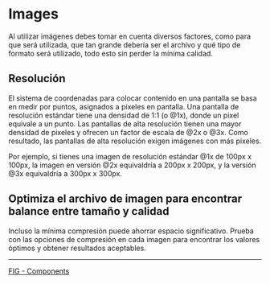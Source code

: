 # Images

Al utilizar imágenes debes tomar en cuenta diversos factores, como para que será utilizada, que tan grande debería ser el archivo y qué tipo de formato será utilizado, todo esto sin perder la mínima calidad.

## Resolución

El sistema de coordenadas para colocar contenido en una pantalla se basa en medir por puntos, asignados a pixeles en pantalla. Una pantalla de resolución estándar tiene una densidad de 1:1 (o @1x), donde un pixel equivale a un punto. Las pantallas de alta resolución tienen una mayor densidad de pixeles y ofrecen un factor de escala de @2x o @3x. Como resultado, las pantallas de alta resolución exigen imágenes con más pixeles.

Por ejemplo, si tienes una imagen de resolución estándar @1x de 100px x 100px, la imagen en versión @2x equivaldría a 200px x 200px, y la versión @3x equivaldría a 300px x 300px. 

## Optimiza el archivo de imagen para encontrar balance entre tamaño y calidad

Incluso la mínima compresión puede ahorrar espacio significativo. Prueba con las opciones de compresión en cada imagen para encontrar los valores óptimos y obtener resultados aceptables.

---

[FIG - Components](https://www.figma.com/file/adTpzuue9VJyGt5D6bb45F/FIG---Components?node-id=2105%3A2447)